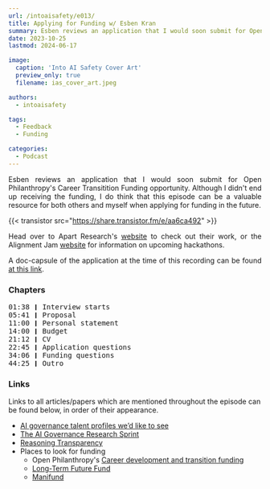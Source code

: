 ```yaml
---
url: /intoaisafety/e013/
title: Applying for Funding w/ Esben Kran
summary: Esben reviews an application that I would soon submit for Open Philanthropy's Career Transitition Funding opportunity.
date: 2023-10-25
lastmod: 2024-06-17

image:
  caption: 'Into AI Safety Cover Art'
  preview_only: true
  filename: ias_cover_art.jpeg

authors:
  - intoaisafety

tags:
  - Feedback
  - Funding

categories: 
  - Podcast
---
```


<div style="text-align: justify">
Esben reviews an application that I would soon submit for Open Philanthropy's Career Transitition Funding opportunity. Although I didn't end up receiving the funding, I do think that this episode can be a valuable resource for both others and myself when applying for funding in the future.

{{< transistor src="https://share.transistor.fm/e/aa6ca492" >}}

Head over to Apart Research's <a href="https://apartresearch.com" target="_blank" rel="noreferrer noopener">website</a> to check out their work, or the Alignment Jam <a href="https://alignmentjam.com" target="_blank" rel="noreferrer noopener">website</a> for information on upcoming hackathons.

A doc-capsule of the application at the time of this recording can be found <a href="https://docs.google.com/document/d/1ofk5VLvNeJytd5Rpx18zui-JfV900DZv5nZShZcrgfY/edit?usp=sharing" target="_blank" rel="noreferrer noopener">at this link</a>.
</div>

### Chapters

<div style="text-align: left; font-family:monospace;">
01:38 ❙ Interview starts<br>
05:41 ❙ Proposal<br>
11:00 ❙ Personal statement<br>
14:00 ❙ Budget<br>
21:12 ❙ CV<br>
22:45 ❙ Application questions<br>
34:06 ❙ Funding questions<br>
44:25 ❙ Outro
</div>

### Links

Links to all articles/papers which are mentioned throughout the episode can be found below, in order of their appearance.
- <a href="https://www.openphilanthropy.org/research/ai-governance-talent-profiles-wed-like-to-see/" target="_blank" rel="noreferrer noopener">AI governance talent profiles we’d like to see</a>
- <a href="https://alignmentjam.com/jam/governance" target="_blank" rel="noreferrer noopener">The AI Governance Research Sprint</a>
- <a href="https://www.openphilanthropy.org/research/reasoning-transparency/" target="_blank" rel="noreferrer noopener">Reasoning Transparency</a>
- Places to look for funding
  - Open Philanthropy's <a href="https://www.openphilanthropy.org/career-development-and-transition-funding/" target="_blank" rel="noreferrer noopener">Career development and transition funding</a>
  - <a href="https://funds.effectivealtruism.org/funds/far-future" target="_blank" rel="noreferrer noopener">Long-Term Future Fund</a>
  - <a href="https://manifund.org" target="_blank" rel="noreferrer noopener">Manifund</a>

<!-- end of the list -->